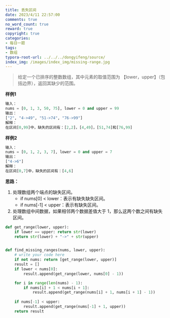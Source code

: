 ```yaml
---
title: 丢失区间
date: 2023/4/11 22:57:00
comments: true
no_word_count: true 
reward: true 
copyright: true 
categories: 
- 每日一题
tags:
- 数组
typora-root-url: ../../../dongyifeng/source/
index_img: /images/index_img/missing-range.jpg
---
```




> 给定一个已排序的整数数组，其中元素的取值范围为 【lower，upper】（包括边界），返回其缺少的范围。



**样例1**

```python
输入：
nums = [0, 1, 3, 50, 75], lower = 0 and upper = 99
输出：
["2", "4->49", "51->74", "76->99"]
解释：
在区间[0,99]中，缺失的区间有：[2,2]，[4,49]，[51,74]和[76,99]
```



**样例2**

```python
输入：
nums = [0, 1, 2, 3, 7], lower = 0 and upper = 7
输出：
["4->6"]
解释：
在区间[0,7]中，缺失的区间有：[4,6]
```



**思路：**

1. 处理数组两个端点的缺失区间。
   - if nums[0] < lower：表示有缺失缺失区间。
   - if nums[-1] < upper：表示有缺失区间。
2. 处理数组中间数据，如果相邻两个数据差值大于 1，那么这两个数之间有缺失区间。



```python
def get_range(lower, upper):
    if lower == upper: return str(lower)
    return str(lower) + "->" + str(upper)


def find_missing_ranges(nums, lower, upper):
    # write your code here
    if not nums: return [get_range(lower, upper)]
    result = []
    if lower < nums[0]:
        result.append(get_range(lower, nums[0] - 1))

    for i in range(len(nums) - 1):
        if nums[i] + 1 < nums[i + 1]:
            result.append(get_range(nums[i] + 1, nums[i + 1] - 1))
            
    if nums[-1] < upper:
        result.append(get_range(nums[-1] + 1, upper))
    return result
```